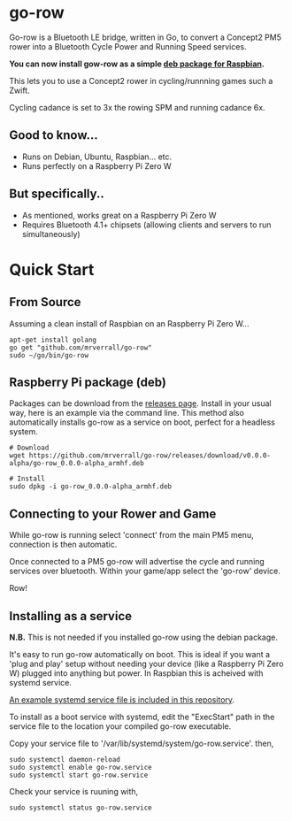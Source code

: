 # go-row
Go-row is a Bluetooth LE bridge, written in Go, to convert a Concept2 PM5 rower into a Bluetooth Cycle Power and Running Speed services.

__You can now install gow-row as a simple [deb package for Raspbian](https://github.com/mrverrall/go-row#raspberry-pi-package-deb).__

This lets you to use a Concept2 rower in cycling/runnning games such a Zwift.

Cycling cadance is set to 3x the rowing SPM and running cadance 6x.

## Good to know...
* Runs on Debian, Ubuntu, Raspbian... etc.
* Runs perfectly on a Raspberry Pi Zero W

## But specifically..
* As mentioned, works great on a Raspberry Pi Zero W
* Requires Bluetooth 4.1+ chipsets (allowing clients and servers to run simultaneously)

# Quick Start
## From Source
Assuming a clean install of Raspbian on an Raspberry Pi Zero W...

    apt-get install golang
    go get "github.com/mrverrall/go-row"
    sudo ~/go/bin/go-row

## Raspberry Pi package (deb)
Packages can be download from the [releases page](https://github.com/mrverrall/go-row/releases/tag/v0.0.0-alpha). Install in your usual way, here is an example via the command line. This method also automatically installs go-row as a service on boot, perfect for a headless system.

    # Download
    wget https://github.com/mrverrall/go-row/releases/download/v0.0.0-alpha/go-row_0.0.0-alpha_armhf.deb
    
    # Install
    sudo dpkg -i go-row_0.0.0-alpha_armhf.deb

## Connecting to your Rower and Game
While go-row is running select 'connect' from the main PM5 menu, connection is then automatic.

Once connected to a PM5 go-row will advertise the cycle and running services over bluetooth. Within your game/app select the 'go-row' device.

Row!

## Installing as a service

__N.B.__ This is not needed if you installed go-row using the debian package.

It's easy to run go-row automatically on boot. This is ideal if you want a 'plug and play' setup without needing your device (like a Raspberry Pi Zero W) plugged into anything but power. In Raspbian this is acheived with systemd service.

[An example systemd service file is included in this repository](https://github.com/mrverrall/go-row/blob/main/go-row.service).

To install as a boot service with systemd, edit the "ExecStart" path in the service file to the location your compiled go-row executable.

Copy your service file to '/var/lib/systemd/system/go-row.service'. then,

    sudo systemctl daemon-reload
    sudo systemctl enable go-row.service
    sudo systemctl start go-row.service

Check your service is ruuning with,

    sudo systemctl status go-row.service
